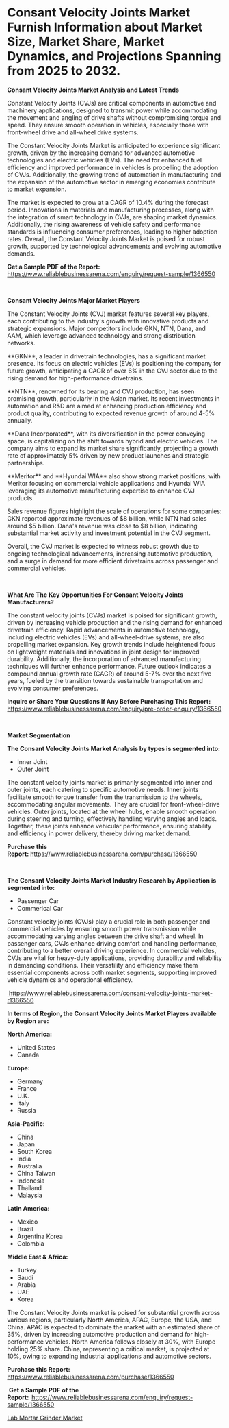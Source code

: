 <p><h1>Consant Velocity Joints Market Furnish Information about Market Size, Market Share, Market Dynamics, and Projections Spanning from 2025 to 2032.</h1></p><p><strong>Consant Velocity Joints Market Analysis and Latest Trends</strong></p>
<p><p>Constant Velocity Joints (CVJs) are critical components in automotive and machinery applications, designed to transmit power while accommodating the movement and angling of drive shafts without compromising torque and speed. They ensure smooth operation in vehicles, especially those with front-wheel drive and all-wheel drive systems.</p><p>The Constant Velocity Joints Market is anticipated to experience significant growth, driven by the increasing demand for advanced automotive technologies and electric vehicles (EVs). The need for enhanced fuel efficiency and improved performance in vehicles is propelling the adoption of CVJs. Additionally, the growing trend of automation in manufacturing and the expansion of the automotive sector in emerging economies contribute to market expansion.</p><p>The market is expected to grow at a CAGR of 10.4% during the forecast period. Innovations in materials and manufacturing processes, along with the integration of smart technology in CVJs, are shaping market dynamics. Additionally, the rising awareness of vehicle safety and performance standards is influencing consumer preferences, leading to higher adoption rates. Overall, the Constant Velocity Joints Market is poised for robust growth, supported by technological advancements and evolving automotive demands.</p></p>
<p><strong>Get a Sample PDF of the Report:&nbsp;</strong> <a href="https://www.reliablebusinessarena.com/enquiry/request-sample/1366550?utm_campaign=3091&utm_medium=2&utm_source=Github&utm_content=ia&utm_term=22032025&utm_id=consant-velocity-joints">https://www.reliablebusinessarena.com/enquiry/request-sample/1366550</a></p>
<p>&nbsp;</p>
<p><strong>Consant Velocity Joints Major Market Players</strong></p>
<p><p>The Constant Velocity Joints (CVJ) market features several key players, each contributing to the industry's growth with innovative products and strategic expansions. Major competitors include GKN, NTN, Dana, and AAM, which leverage advanced technology and strong distribution networks.</p><p>**GKN**, a leader in drivetrain technologies, has a significant market presence. Its focus on electric vehicles (EVs) is positioning the company for future growth, anticipating a CAGR of over 6% in the CVJ sector due to the rising demand for high-performance drivetrains.</p><p>**NTN**, renowned for its bearing and CVJ production, has seen promising growth, particularly in the Asian market. Its recent investments in automation and R&D are aimed at enhancing production efficiency and product quality, contributing to expected revenue growth of around 4-5% annually.</p><p>**Dana Incorporated**, with its diversification in the power conveying space, is capitalizing on the shift towards hybrid and electric vehicles. The company aims to expand its market share significantly, projecting a growth rate of approximately 5% driven by new product launches and strategic partnerships.</p><p>**Meritor** and **Hyundai WIA** also show strong market positions, with Meritor focusing on commercial vehicle applications and Hyundai WIA leveraging its automotive manufacturing expertise to enhance CVJ products.</p><p>Sales revenue figures highlight the scale of operations for some companies: GKN reported approximate revenues of $8 billion, while NTN had sales around $5 billion. Dana's revenue was close to $8 billion, indicating substantial market activity and investment potential in the CVJ segment.</p><p>Overall, the CVJ market is expected to witness robust growth due to ongoing technological advancements, increasing automotive production, and a surge in demand for more efficient drivetrains across passenger and commercial vehicles.</p></p>
<p>&nbsp;</p>
<p><strong>What Are The Key Opportunities For Consant Velocity Joints Manufacturers?</strong></p>
<p><p>The constant velocity joints (CVJs) market is poised for significant growth, driven by increasing vehicle production and the rising demand for enhanced drivetrain efficiency. Rapid advancements in automotive technology, including electric vehicles (EVs) and all-wheel-drive systems, are also propelling market expansion. Key growth trends include heightened focus on lightweight materials and innovations in joint design for improved durability. Additionally, the incorporation of advanced manufacturing techniques will further enhance performance. Future outlook indicates a compound annual growth rate (CAGR) of around 5-7% over the next five years, fueled by the transition towards sustainable transportation and evolving consumer preferences.</p></p>
<p><strong>Inquire or Share Your Questions If Any Before Purchasing This Report:</strong> <a href="https://www.reliablebusinessarena.com/enquiry/pre-order-enquiry/1366550?utm_campaign=3091&utm_medium=2&utm_source=Github&utm_content=ia&utm_term=22032025&utm_id=consant-velocity-joints">https://www.reliablebusinessarena.com/enquiry/pre-order-enquiry/1366550</a></p>
<p>&nbsp;</p>
<p><strong>Market Segmentation</strong></p>
<p><strong>The Consant Velocity Joints Market Analysis by types is segmented into:</strong></p>
<p><ul><li>Inner Joint</li><li>Outer Joint</li></ul></p>
<p><p>The constant velocity joints market is primarily segmented into inner and outer joints, each catering to specific automotive needs. Inner joints facilitate smooth torque transfer from the transmission to the wheels, accommodating angular movements. They are crucial for front-wheel-drive vehicles. Outer joints, located at the wheel hubs, enable smooth operation during steering and turning, effectively handling varying angles and loads. Together, these joints enhance vehicular performance, ensuring stability and efficiency in power delivery, thereby driving market demand.</p></p>
<p><strong>Purchase this Report:&nbsp;</strong><a href="https://www.reliablebusinessarena.com/purchase/1366550?utm_campaign=3091&utm_medium=2&utm_source=Github&utm_content=ia&utm_term=22032025&utm_id=consant-velocity-joints">https://www.reliablebusinessarena.com/purchase/1366550</a></p>
<p>&nbsp;</p>
<p><strong>The Consant Velocity Joints Market Industry Research by Application is segmented into:</strong></p>
<p><ul><li>Passenger Car</li><li>Commerical Car</li></ul></p>
<p><p>Constant velocity joints (CVJs) play a crucial role in both passenger and commercial vehicles by ensuring smooth power transmission while accommodating varying angles between the drive shaft and wheel. In passenger cars, CVJs enhance driving comfort and handling performance, contributing to a better overall driving experience. In commercial vehicles, CVJs are vital for heavy-duty applications, providing durability and reliability in demanding conditions. Their versatility and efficiency make them essential components across both market segments, supporting improved vehicle dynamics and operational efficiency.</p></p>
<p><a href="https://www.reliablebusinessarena.com/consant-velocity-joints-market-r1366550?utm_campaign=3091&utm_medium=2&utm_source=Github&utm_content=ia&utm_term=22032025&utm_id=consant-velocity-joints">&nbsp;https://www.reliablebusinessarena.com/consant-velocity-joints-market-r1366550</a></p>
<p><strong>In terms of Region, the Consant Velocity Joints Market Players available by Region are:</strong></p>
<p>
    <p> <strong> North America: </strong>
        <ul>
            <li>United States</li>
            <li>Canada</li>
        </ul>
        </p> 
    <p> <strong> Europe: </strong>
        <ul>
            <li>Germany</li>
            <li>France</li>
            <li>U.K.</li>
            <li>Italy</li>
            <li>Russia</li>
        </ul>
        </p> 
    <p> <strong> Asia-Pacific: </strong>
        <ul>
            <li>China</li>
            <li>Japan</li>
            <li>South Korea</li>
            <li>India</li>
            <li>Australia</li>
            <li>China Taiwan</li>
            <li>Indonesia</li>
            <li>Thailand</li>
            <li>Malaysia</li>
        </ul>
        </p> 
    <p> <strong> Latin America: </strong>
        <ul>
            <li>Mexico</li>
            <li>Brazil</li>
            <li>Argentina Korea</li>
            <li>Colombia</li>
        </ul>
        </p> 
    <p> <strong> Middle East & Africa: </strong>
        <ul>
            <li>Turkey</li>
            <li>Saudi</li>
            <li>Arabia</li>
            <li>UAE</li>
            <li>Korea</li>
        </ul>
    </p>
    </p>
<p><p>The Constant Velocity Joints market is poised for substantial growth across various regions, particularly North America, APAC, Europe, the USA, and China. APAC is expected to dominate the market with an estimated share of 35%, driven by increasing automotive production and demand for high-performance vehicles. North America follows closely at 30%, with Europe holding 25% share. China, representing a critical market, is projected at 10%, owing to expanding industrial applications and automotive sectors.</p></p>
<p><strong>Purchase this Report: </strong><a href="https://www.reliablebusinessarena.com/purchase/1366550?utm_campaign=3091&utm_medium=2&utm_source=Github&utm_content=ia&utm_term=22032025&utm_id=consant-velocity-joints">https://www.reliablebusinessarena.com/purchase/1366550</a></p>
<p>&nbsp;<strong>Get a Sample PDF of the Report:&nbsp;&nbsp;</strong><a href="https://www.reliablebusinessarena.com/enquiry/request-sample/1366550?utm_campaign=3091&utm_medium=2&utm_source=Github&utm_content=ia&utm_term=22032025&utm_id=consant-velocity-joints">https://www.reliablebusinessarena.com/enquiry/request-sample/1366550</a></p>
<p><strong></strong></p>
<p><p><a href="https://github.com/ugurgyuri/Market-Research-Report-List-1/blob/main/lab-mortar-grinder-market.md?utm_campaign=3091&utm_medium=2&utm_source=Github&utm_content=ia&utm_term=22032025&utm_id=consant-velocity-joints">Lab Mortar Grinder Market</a></p></p>